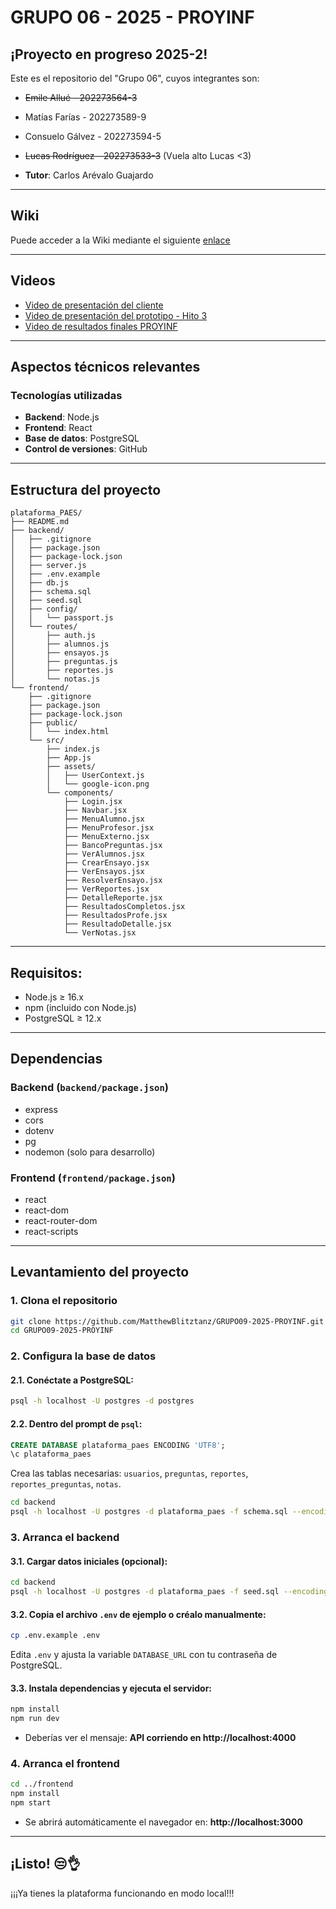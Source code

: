 # GRUPO 06 - 2025 - PROYINF

## ¡Proyecto en progreso 2025-2!

Este es el repositorio del "Grupo 06", cuyos integrantes son:

* ~~Emile Allué - 202273564-3~~
* Matías Farías - 202273589-9
* Consuelo Gálvez - 202273594-5
* ~~Lucas Rodríguez - 202273533-3~~ (Vuela alto Lucas <3)

  
* **Tutor**: Carlos Arévalo Guajardo
  
---

## Wiki

Puede acceder a la Wiki mediante el siguiente [enlace](https://github.com/MatthewBlitztanz/GRUPO09-2025-PROYINF/wiki#grupo-09)

---

## Videos

* [Video de presentación del cliente](https://aula.usm.cl/pluginfile.php/6994529/mod_resource/content/1/video1943571039.mp4)
* [Video de presentación del prototipo - Hito 3](https://github.com/user-attachments/assets/c3d7f87e-63c3-4e61-a3a3-ebf36b12f966)
* [Video de resultados finales PROYINF](https://youtu.be/SasXkmcKAYw)

---

## Aspectos técnicos relevantes

### Tecnologías utilizadas

- **Backend**: Node.js
- **Frontend**: React
- **Base de datos**: PostgreSQL
- **Control de versiones**: GitHub

---
  
## Estructura del proyecto

```
plataforma_PAES/
├── README.md
├── backend/
│   ├── .gitignore
│   ├── package.json
│   ├── package-lock.json
│   ├── server.js
│   ├── .env.example               
│   ├── db.js                  
│   ├── schema.sql                 
│   ├── seed.sql                  
│   ├── config/
│   │   └── passport.js           
│   └── routes/
│       ├── auth.js
│       ├── alumnos.js
│       ├── ensayos.js
│       ├── preguntas.js
│       ├── reportes.js
│       └── notas.js
└── frontend/
    ├── .gitignore
    ├── package.json
    ├── package-lock.json
    ├── public/
    │   └── index.html
    └── src/
        ├── index.js
        ├── App.js
        ├── assets/
        │   ├── UserContext.js
        │   └── google-icon.png
        └── components/
            ├── Login.jsx
            ├── Navbar.jsx
            ├── MenuAlumno.jsx
            ├── MenuProfesor.jsx
            ├── MenuExterno.jsx
            ├── BancoPreguntas.jsx
            ├── VerAlumnos.jsx
            ├── CrearEnsayo.jsx
            ├── VerEnsayos.jsx
            ├── ResolverEnsayo.jsx
            ├── VerReportes.jsx
            ├── DetalleReporte.jsx
            ├── ResultadosCompletos.jsx
            ├── ResultadosProfe.jsx
            ├── ResultadoDetalle.jsx
            └── VerNotas.jsx
```

---

## Requisitos:

- Node.js ≥ 16.x  
- npm (incluido con Node.js)  
- PostgreSQL ≥ 12.x  

---

## Dependencias 

### Backend (`backend/package.json`)

- express  
- cors  
- dotenv  
- pg  
- nodemon (solo para desarrollo)

### Frontend (`frontend/package.json`)

- react  
- react-dom  
- react-router-dom  
- react-scripts

---

## Levantamiento del proyecto
    
### 1. Clona el repositorio

```bash
git clone https://github.com/MatthewBlitztanz/GRUPO09-2025-PROYINF.git
cd GRUPO09-2025-PROYINF
```

### 2. Configura la base de datos

#### 2.1. Conéctate a PostgreSQL:

```bash
psql -h localhost -U postgres -d postgres
```

#### 2.2. Dentro del prompt de `psql`:

```sql
CREATE DATABASE plataforma_paes ENCODING 'UTF8';
\c plataforma_paes
```

Crea las tablas necesarias: `usuarios`, `preguntas`, `reportes`, `reportes_preguntas`, `notas`.  

```bash
cd backend
psql -h localhost -U postgres -d plataforma_paes -f schema.sql --encoding=UTF8
```

### 3. Arranca el backend

#### 3.1. Cargar datos iniciales (opcional):

```bash
cd backend
psql -h localhost -U postgres -d plataforma_paes -f seed.sql --encoding=UTF8
```

#### 3.2. Copia el archivo `.env` de ejemplo o créalo manualmente:

```bash
cp .env.example .env
```

Edita `.env` y ajusta la variable `DATABASE_URL` con tu contraseña de PostgreSQL.

#### 3.3. Instala dependencias y ejecuta el servidor:

```bash
npm install
npm run dev
```

- Deberías ver el mensaje: **API corriendo en http://localhost:4000**

### 4. Arranca el frontend

```bash
cd ../frontend
npm install
npm start
```

- Se abrirá automáticamente el navegador en: **http://localhost:3000**

---

## ¡Listo! 😒👌

¡¡¡Ya tienes la plataforma funcionando en modo local!!!
